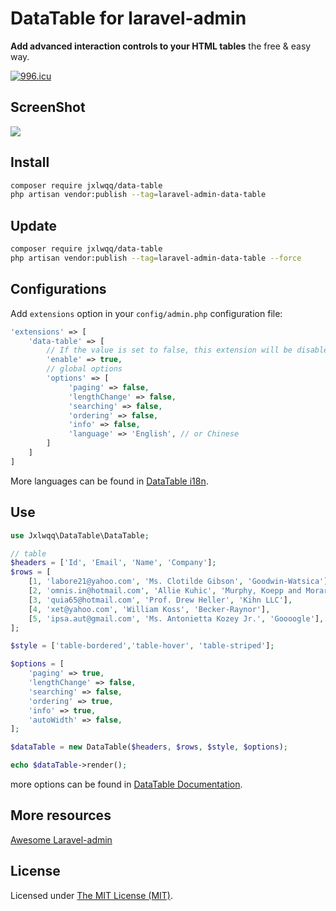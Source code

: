 # DataTable for laravel-admin

**Add advanced interaction controls to your HTML tables** the free & easy way.

[![996.icu](https://img.shields.io/badge/link-996.icu-red.svg)](https://996.icu)

## ScreenShot

<img src="https://user-images.githubusercontent.com/2421068/55276143-0e4ae800-532b-11e9-8031-48d5a575f221.png">

## Install

```bash
composer require jxlwqq/data-table
php artisan vendor:publish --tag=laravel-admin-data-table
```

## Update

```bash
composer require jxlwqq/data-table
php artisan vendor:publish --tag=laravel-admin-data-table --force
```

## Configurations

Add `extensions` option in your `config/admin.php` configuration file:

```php
'extensions' => [
    'data-table' => [
        // If the value is set to false, this extension will be disabled
        'enable' => true,
        // global options
        'options' => [
             'paging' => false,
             'lengthChange' => false,
             'searching' => false,
             'ordering' => false,
             'info' => false,
             'language' => 'English', // or Chinese
        ]
    ]
]
```

More languages can be found in [DataTable i18n](https://github.com/DataTables/Plugins/tree/master/i18n).

## Use

```php
use Jxlwqq\DataTable\DataTable;

// table
$headers = ['Id', 'Email', 'Name', 'Company'];
$rows = [
    [1, 'labore21@yahoo.com', 'Ms. Clotilde Gibson', 'Goodwin-Watsica'],
    [2, 'omnis.in@hotmail.com', 'Allie Kuhic', 'Murphy, Koepp and Morar'],
    [3, 'quia65@hotmail.com', 'Prof. Drew Heller', 'Kihn LLC'],
    [4, 'xet@yahoo.com', 'William Koss', 'Becker-Raynor'],
    [5, 'ipsa.aut@gmail.com', 'Ms. Antonietta Kozey Jr.', 'Goooogle'],
];

$style = ['table-bordered','table-hover', 'table-striped'];

$options = [
    'paging' => true,
    'lengthChange' => false,
    'searching' => false,
    'ordering' => true,
    'info' => true,
    'autoWidth' => false,
];

$dataTable = new DataTable($headers, $rows, $style, $options);

echo $dataTable->render();
```

more options can be found in [DataTable Documentation](https://datatables.net/reference/option/).


## More resources

[Awesome Laravel-admin](https://github.com/jxlwqq/awesome-laravel-admin)

## License

Licensed under [The MIT License (MIT)](LICENSE).
